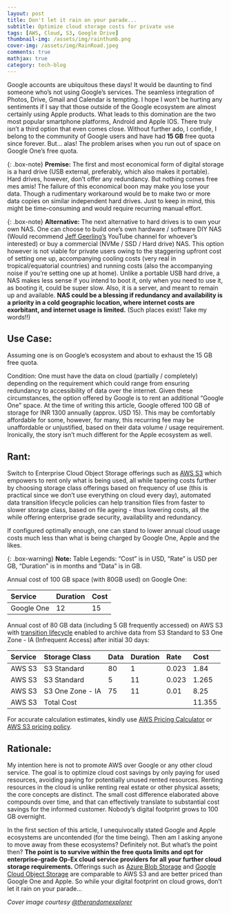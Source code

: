 ```yaml
---
layout: post
title: Don't let it rain on your parade...
subtitle: Optimize cloud storage costs for private use
tags: [AWS, Cloud, S3, Google Drive]
thumbnail-img: /assets/img/rainthumb.png
cover-img: /assets/img/RainRoad.jpeg
comments: true
mathjax: true
category: tech-blog
---
```


Google accounts are ubiquitous these days! It would be daunting to find someone who’s not using Google’s services. The seamless integration of Photos, Drive, Gmail and Calendar is tempting. I hope I won’t be hurting any sentiments if I say that those outside of the Google ecosystem are almost certainly using Apple products. What leads to this domination are the two most popular smartphone platforms, Android and Apple IOS. There truly isn’t a third option that even comes close. Without further ado, I confide, I belong to the community of Google users and have had **15 GB** free quota since forever. But... alas! The problem arises when you run out of space on Google One’s free quota.

{: .box-note}
**Premise:** 
The first and most economical form of digital storage is a hard drive (USB external, preferably, which also makes it portable). Hard drives, however, don’t offer any redundancy. But nothing comes free mes amis! The failure of this economical boon may make you lose your data. Though a rudimentary workaround would be to make two or more data copies on similar independent hard drives. Just to keep in mind, this might be time-consuming and would require recurring manual effort.

{: .box-note}
**Alternative:** 
The next alternative to hard drives is to own your own NAS. One can choose to build one’s own hardware / software DIY NAS (Would recommend [Jeff Geerling’s](https://www.youtube.com/c/JeffGeerling) YouTube channel for whoever’s interested) or buy a commercial (NVMe / SSD / Hard drive) NAS. This option however is not viable for private users owing to the staggering upfront cost of setting one up, accompanying cooling costs (very real in tropical/equatorial countries) and running costs (also the accompanying noise if you’re setting one up at home). Unlike a portable USB hard drive, a NAS makes less sense if you intend to boot it, only when you need to use it, as booting it, could be super slow. Also, it is a server, and meant to remain up and available. **NAS could be a blessing if redundancy and availability is a priority in a cold geographic location, where internet costs are exorbitant, and internet usage is limited.** (Such places exist! Take my words!!)

## Use Case:

Assuming one is on Google’s ecosystem and about to exhaust the 15 GB free quota. 

Condition: One must have the data on cloud (partially / completely) depending on the requirement which could range from ensuring redundancy to accessibility of data over the internet. Given these circumstances, the option offered by Google is to rent an additional “Google One” space. At the time of writing this article, Google offered 100 GB of storage for INR 1300 annually (approx. USD 15). This may be comfortably affordable for some, however, for many, this recurring fee may be unaffordable or unjustified, based on their data volume / usage requirement. Ironically, the story isn’t much different for the Apple ecosystem as well.

## Rant:

Switch to Enterprise Cloud Object Storage offerings such as [AWS S3](https://aws.amazon.com/s3/) which empowers to rent only what is being used, all while tapering costs further by choosing storage class offerings based on frequency of use (this is practical since we don’t use everything on cloud every day), automated data transition lifecycle policies can help transition files from faster to slower storage class, based on file ageing - thus lowering costs, all the while offering enterprise grade security, availability and redundancy.

If configured optimally enough, one can stand to lower annual cloud usage costs much less than what is being charged by Google One, Apple and the likes.

{: .box-warning}
**Note:** Table Legends: “Cost” is in USD, “Rate” is USD per GB, “Duration” is in months and “Data” is in GB.

Annual cost of 100 GB space (with 80GB used) on Google One:

| Service | Duration | Cost |
| :------ |:--- | :--- |
| Google One | 12 | 15 |

Annual cost of 80 GB data (including 5 GB frequently accessed) on AWS S3 with [transition lifecycle](https://docs.aws.amazon.com/AmazonS3/latest/userguide/lifecycle-transition-general-considerations.html) enabled to archive data from S3 Standard to S3 One Zone - IA (Infrequent Access) after initial 30 days:

| Service | Storage Class | Data | Duration | Rate | Cost |
| :------ |:--- | :--- | :--- | :--- | :--- |
| AWS S3 | S3 Standard | 80 | 1 | 0.023 | 1.84 |
| AWS S3 | S3 Standard | 5 | 11 | 0.023 | 1.265 |
| AWS S3 | S3 One Zone - IA | 75 | 11 | 0.01 | 8.25 |
| AWS S3 | Total Cost |  |  |  | 11.355 |

For accurate calculation estimates, kindly use [AWS Pricing Calculator](https://calculator.aws/) or [AWS S3 pricing policy](https://aws.amazon.com/s3/pricing/).

## Rationale:

My intention here is not to promote AWS over Google or any other cloud service. The goal is to optimize cloud cost savings by only paying for used resources, avoiding paying for potentially unused rented resources. Renting resources in the cloud is unlike renting real estate or other physical assets; the core concepts are distinct. The small cost difference elaborated above compounds over time, and that can effectively translate to substantial cost savings for the informed customer. Nobody’s digital footprint grows to 100 GB overnight.

In the first section of this article, I unequivocally stated Google and Apple ecosystems are uncontended (for the time being). Then am I asking anyone to move away from these ecosystems? Definitely not. But what’s the point then? **The point is to survive within the free quota limits and opt for enterprise-grade Op-Ex cloud service providers for all your further cloud storage requirements.** Offerings such as [Azure Blob Storage](https://azure.microsoft.com/en-us/products/storage/blobs/?msockid=2fabc323956261b42d0fd28d94906091) and [Google Cloud Object Storage](https://cloud.google.com/storage) are comparable to AWS S3 and are better priced than Google One and Apple. So while your digital footprint on cloud grows, don’t let it rain on your parade...

*Cover image courtesy [@therandomexplorer](https://www.instagram.com/therandomexplorer?igsh=enBmajh3N2t4dDV6)*